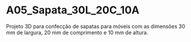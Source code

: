 # A05_Sapata_30L_20C_10A
Projeto 3D para confecção de sapatas para móveis com as dimensões 30 mm de largura, 20 mm de comprimento e 10 mm de altura.
